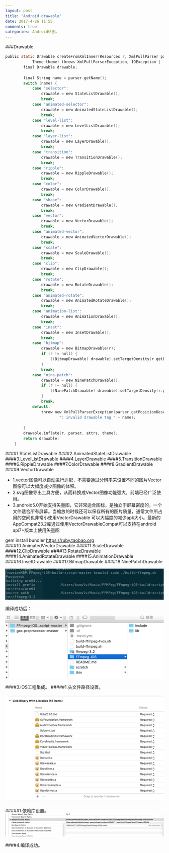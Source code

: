 ```yaml
---
layout: post
title: "Android drawable"
date: 2017-4-26 11:55
comments: true
categories: Android绘图。 
---
```


###Drawable



```objective-c
public static Drawable createFromXmlInner(Resources r, XmlPullParser parser, AttributeSet attrs,
            Theme theme) throws XmlPullParserException, IOException {
        final Drawable drawable;

        final String name = parser.getName();
        switch (name) {
            case "selector":
                drawable = new StateListDrawable();
                break;
            case "animated-selector":
                drawable = new AnimatedStateListDrawable();
                break;
            case "level-list":
                drawable = new LevelListDrawable();
                break;
            case "layer-list":
                drawable = new LayerDrawable();
                break;
            case "transition":
                drawable = new TransitionDrawable();
                break;
            case "ripple":
                drawable = new RippleDrawable();
                break;
            case "color":
                drawable = new ColorDrawable();
                break;
            case "shape":
                drawable = new GradientDrawable();
                break;
            case "vector":
                drawable = new VectorDrawable();
                break;
            case "animated-vector":
                drawable = new AnimatedVectorDrawable();
                break;
            case "scale":
                drawable = new ScaleDrawable();
                break;
            case "clip":
                drawable = new ClipDrawable();
                break;
            case "rotate":
                drawable = new RotateDrawable();
                break;
            case "animated-rotate":
                drawable = new AnimatedRotateDrawable();
                break;
            case "animation-list":
                drawable = new AnimationDrawable();
                break;
            case "inset":
                drawable = new InsetDrawable();
                break;
            case "bitmap":
                drawable = new BitmapDrawable(r);
                if (r != null) {
                    ((BitmapDrawable) drawable).setTargetDensity(r.getDisplayMetrics());
                }
                break;
            case "nine-patch":
                drawable = new NinePatchDrawable();
                if (r != null) {
                    ((NinePatchDrawable) drawable).setTargetDensity(r.getDisplayMetrics());
                }
                break;
            default:
                throw new XmlPullParserException(parser.getPositionDescription() +
                        ": invalid drawable tag " + name);

        }
        drawable.inflate(r, parser, attrs, theme);
        return drawable;
    }


```
####1.StateListDrawable
####2.AnimatedStateListDrawable
####3.LevelListDrawable
####4.LayerDrawable
####5.TransitionDrawable
####6.RippleDrawable
####7.ColorDrawable
####8.GradientDrawable
####9.VectorDrawable

* 1.vector图像可以自动进行适配，不需要通过分辨率来设置不同的图片Vector图像可以大幅度减少图像的体积。
* 2.svg图像导出工具方便，从而转换成Vector图像功能强大，前端已经广泛使用。
* 3.android5.0开始支持矢量图，它非常适合图标，是独立于屏幕密度的，一个文件适合所有屏幕。当缩放的时候还可以保存所有的图片质量，通常文件所占用的空间也非常小使用VectorDrawable 可以大幅度的减少apk大小。最新的AppCompat23.2库通过使用VectorDrawableCompat可以支持在android api7+版本上使用矢量图


gem install bundler https://ruby.taobao.org
####10.AnimatedVectorDrawable
####11.ScaleDrawable
####12.ClipDrawable
####13.RotateDrawable
####14.AnimatedRotateDrawable
####15.AnimationDrawable
####16.InsetDrawable
####17.BitmapDrawable
####18.NinePatchDrawable

![image](/images/post/2017-4-22-iOS-xia-shi-yong-ffmpeg/buildscript.png) 

编译成功后：

![image](/images/post/2017-4-22-iOS-xia-shi-yong-ffmpeg/buildscriptresult.png) 


####3.iOS工程集成。
#####1.头文件路径设置。

![image](/images/post/2017-4-22-iOS-xia-shi-yong-ffmpeg/libs.png) 

#####1.依赖库设置。
![image](/images/post/2017-4-22-iOS-xia-shi-yong-ffmpeg/pathsetting.png) 

####4.编译成功。